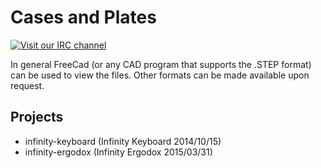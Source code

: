 Cases and Plates
================

[![Visit our IRC channel](https://kiwiirc.com/buttons/irc.freenode.net/input.club.png)](https://kiwiirc.com/client/irc.freenode.net/#input.club)

In general FreeCad (or any CAD program that supports the .STEP format) can be used to view the files.
Other formats can be made available upon request.


Projects
--------

* infinity-keyboard (Infinity Keyboard 2014/10/15)
* infinity-ergodox (Infinity Ergodox 2015/03/31)


